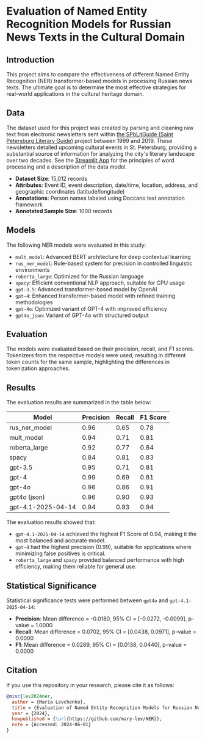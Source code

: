 # Evaluation of Named Entity Recognition Models for Russian News Texts in the Cultural Domain

## Introduction

This project aims to compare the effectiveness of different Named Entity Recognition (NER) transformer-based models in processing Russian news texts. The ultimate goal is to determine the most effective strategies for real-world applications in the cultural heritage domain.

## Data

The dataset used for this project was created by parsing and cleaning raw text from electronic newsletters sent within [the SPbLitGuide (Saint Petersburg Literary Guide)](https://isvoe.ru/spblitgid/) project between 1999 and 2019. These newsletters detailed upcoming cultural events in St. Petersburg, providing a substantial source of information for analyzing the city's literary landscape over two decades. See the [Streamlit App](https://spblitguide.streamlit.app/) for the principles of word processing and a description of the data model.

- **Dataset Size**: 15,012 records
- **Attributes**: Event ID, event description, date/time, location, address, and geographic coordinates (latitude/longitude)
- **Annotations**: Person names labeled using Doccano text annotation framework
- **Annotated Sample Size**: 1000 records

## Models

The following NER models were evaluated in this study:

- `mult_model`: Advanced BERT architecture for deep contextual learning
- `rus_ner_model`: Rule-based system for precision in controlled linguistic environments
- `roberta_large`: Optimized for the Russian language
- `spacy`: Efficient conventional NLP approach, suitable for CPU usage
- `gpt-3.5`: Advanced transformer-based model by OpenAI
- `gpt-4`: Enhanced transformer-based model with refined training methodologies
- `gpt-4o`: Optimized variant of GPT-4 with improved efficiency
- `gpt4o_json`: Variant of GPT-4o with structured output

## Evaluation

The models were evaluated based on their precision, recall, and F1 scores. Tokenizers from the respective models were used, resulting in different token counts for the same sample, highlighting the differences in tokenization approaches.

## Results


The evaluation results are summarized in the table below:

| Model           | Precision | Recall | F1 Score |
|-----------------|-----------|--------|----------|
| rus_ner_model   | 0.96      | 0.65   | 0.78     |
| mult_model      | 0.94      | 0.71   | 0.81     |
| roberta_large   | 0.92      | 0.77   | 0.84     |
| spacy           | 0.84      | 0.81   | 0.83     |
| gpt-3.5         | 0.95      | 0.71   | 0.81     |
| gpt-4           | 0.99      | 0.69   | 0.81     |
| gpt-4o          | 0.96      | 0.86   | 0.91     |
| gpt4o (json)    | 0.96      | 0.90   | 0.93     |
| gpt-4.1-2025-04-14 | 0.94      | 0.93   | 0.94     |

The evaluation results showed that:

- `gpt-4.1-2025-04-14` achieved the highest F1 Score of 0.94, making it the most balanced and accurate model.
- `gpt-4` had the highest precision (0.99), suitable for applications where minimizing false positives is critical.
- `roberta_large` and `spacy` provided balanced performance with high efficiency, making them reliable for general use.

## Statistical Significance

Statistical significance tests were performed between `gpt4o` and `gpt-4.1-2025-04-14`:

- **Precision**: Mean difference = -0.0180, 95% CI = [-0.0272, -0.0099], p-value = 1.0000
- **Recall**: Mean difference = 0.0702, 95% CI = [0.0438, 0.0971], p-value = 0.0000
- **F1**: Mean difference = 0.0289, 95% CI = [0.0138, 0.0440], p-value = 0.0000

## Citation

If you use this repository in your research, please cite it as follows:

```bibtex
@misc{lev2024ner,
  author = {Maria Levchenko},
  title = {Evaluation of Named Entity Recognition Models for Russian News Texts in the Cultural Domain},
  year = {2024},
  howpublished = {\url{https://github.com/mary-lev/NER}},
  note = {Accessed: 2024-06-01}
}
